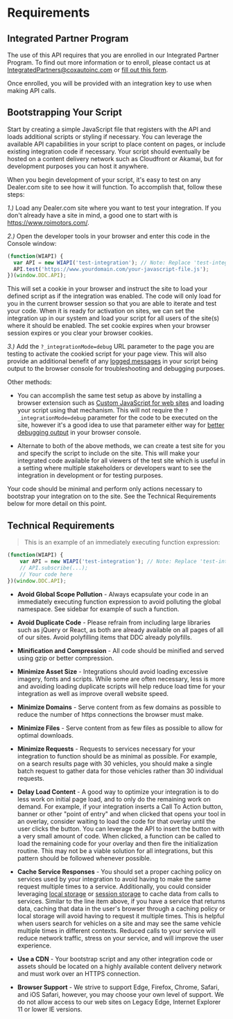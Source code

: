 # Requirements

## Integrated Partner Program

The use of this API requires that you are enrolled in our Integrated Partner Program. To find out more information or to enroll, please contact us at <a href="mailto:IntegratedPartners@coxautoinc.com"> IntegratedPartners@coxautoinc.com</a> or <a href="https://forms.dealer.com/integrated-partner-program.htm" target="_blank">fill out this form</a>.

Once enrolled, you will be provided with an integration key to use when making API calls.

## Bootstrapping Your Script

Start by creating a simple JavaScript file that registers with the API and loads additional scripts or styling if necessary. You can leverage the available API capabilities in your script to place content on pages, or include existing integration code if necessary. Your script should eventually be hosted on a content delivery network such as Cloudfront or Akamai, but for development purposes you can host it anywhere.

When you begin development of your script, it's easy to test on any Dealer.com site to see how it will function. To accomplish that, follow these steps:

*1.)* Load any Dealer.com site where you want to test your integration. If you don't already have a site in mind, a good one to start with is <a href="https://www.roimotors.com/" target="_blank">https://www.roimotors.com/</a>.

*2.)* Open the developer tools in your browser and enter this code in the Console window:

```javascript
(function(WIAPI) {
  var API = new WIAPI('test-integration'); // Note: Replace 'test-integration' with your actual integration identifier.
  API.test('https://www.yourdomain.com/your-javascript-file.js');
})(window.DDC.API);
```

This will set a cookie in your browser and instruct the site to load your defined script as if the integration was enabled. The code will only load for you in the current browser session so that you are able to iterate and test your code. When it is ready for activation on sites, we can set the integration up in our system and load your script for all users of the site(s) where it should be enabled. The set cookie expires when your browser session expires or you clear your browser cookies.

*3.)* Add the `?_integrationMode=debug` URL parameter to the page you are testing to activate the cookied script for your page view. This will also provide an additional benefit of any <a href="#debugging">logged messages</a> in your script being output to the browser console for troubleshooting and debugging purposes.

Other methods:

* You can accomplish the same test setup as above by installing a browser extension such as <a href="https://chrome.google.com/webstore/detail/custom-javascript-for-web/poakhlngfciodnhlhhgnaaelnpjljija" target="_blank">Custom JavaScript for web sites</a> and loading your script using that mechanism. This will not require the `?_integrationMode=debug` parameter for the code to be executed on the site, however it's a good idea to use that parameter either way for <a href="#debugging-troubleshooting">better debugging output</a> in your browser console.

* Alternate to both of the above methods, we can create a test site for you and specify the script to include on the site. This will make your integrated code available for all viewers of the test site which is useful in a setting where multiple stakeholders or developers want to see the integration in development or for testing purposes.

Your code should be minimal and perform only actions necessary to bootstrap your integration on to the site. See the Technical Requirements below for more detail on this point.

## Technical Requirements

> This is an example of an immediately executing function expression:

```javascript
(function(WIAPI) {
	var API = new WIAPI('test-integration'); // Note: Replace 'test-integration' with your actual integration identifier.
	// API.subscribe(...);
	// Your code here
})(window.DDC.API);
```
* **Avoid Global Scope Pollution** - Always ecapsulate your code in an immediately executing function expression to avoid polluting the global namespace. See sidebar for example of such a function.

* **Avoid Duplicate Code** - Please refrain from including large libraries such as jQuery or React, as both are already available on all pages of all of our sites. Avoid polyfilling items that DDC already polyfills.

* **Minification and Compression** - All code should be minified and served using gzip or better compression.

* **Minimize Asset Size** - Integrations should avoid loading excessive imagery, fonts and scripts. While some are often necessary, less is more and avoiding loading duplicate scripts will help reduce load time for your integration as well as improve overall website speed.

* **Minimize Domains** - Serve content from as few domains as possible to reduce the number of https connections the browser must make.

* **Minimize Files** - Serve content from as few files as possible to allow for optimal downloads.

* **Minimize Requests** - Requests to services necessary for your integration to function should be as minimal as possible. For example, on a search results page with 30 vehicles, you should make a single batch request to gather data for those vehicles rather than 30 individual requests.

* **Delay Load Content** - A good way to optimize your integration is to do less work on initial page load, and to only do the remaining work on demand. For example, if your integration inserts a Call To Action button, banner or other "point of entry" and when clicked that opens your tool in an overlay, consider waiting to load the code for that overlay until the user clicks the button. You can leverage the API to insert the button with a very small amount of code. When clicked, a function can be called to load the remaining code for your overlay and then fire the initialization routine. This may not be a viable solution for all integrations, but this pattern should be followed whenever possible.

* **Cache Service Responses** - You should set a proper caching policy on services used by your integration to avoid having to make the same request multiple times to a service. Additionally, you could consider leveraging <a href="https://developer.mozilla.org/en-US/docs/Web/API/Window/localStorage" target="_blank">local storage</a> or <a href="https://developer.mozilla.org/en-US/docs/Web/API/Window/sessionStorage" target="_blank">session storage</a> to cache data from calls to services. Similar to the line item above, if you have a service that returns data, caching that data in the user's browser through a caching policy or local storage will avoid having to request it multiple times. This is helpful when users search for vehicles on a site and may see the same vehicle multiple times in different contexts. Reduced calls to your service will reduce network traffic, stress on your service, and will improve the user experience.

* **Use a CDN** - Your bootstrap script and any other integration code or assets should be located on a highly available content delivery network and must work over an HTTPS connection.

* **Browser Support** - We strive to support Edge, Firefox, Chrome, Safari, and iOS Safari, however, you may choose your own level of support. We do not allow access to our web sites on Legacy Edge, Internet Explorer 11 or lower IE versions.

